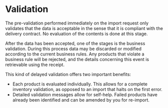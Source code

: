 # Validation

The pre-validation performed immediately on the import request only validates that the data is acceptable in the sense that it is compliant with the delivery contract. No evaluation of the contents is done at this stage.

After the data has been accepted, one of the stages is the business validation. During this process data may be discarded or modified according to the current business rules. Any products that violate a business rule will be rejected, and the details concerning this event is retrievable using the receipt.

This kind of delayed validation offers two important benefits:

* Each product is evaluated individually. This allows for a complete inventory validation, as opposed to an import that halts on the first error.
* Detailed validation messages allow for self-help. Failed products have already been identified and can be amended by you for re-import.
